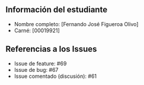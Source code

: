 ## Información del estudiante

- Nombre completo: [Fernando José Figueroa Olivo]
- Carné: [00019921]

## Referencias a los Issues

- Issue de feature: #69
- Issue de bug: #67
- Issue comentado (discusión): #61
